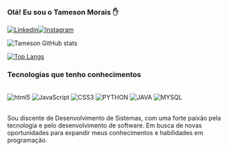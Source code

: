 
### Olá! Eu sou o Tameson Morais ✋

[![Linkedin](https://img.shields.io/badge/LinkedIn-0077B5?style=for-the-badge&logo=linkedin&logoColor=white)](https://www.linkedin.com/in/tameson-morais-94307b18b/)[![Instagram](https://img.shields.io/badge/Instagram-E4405F?style=for-the-badge&logo=instagram&logoColor=white)](https://www.instagram.com/moraistameson_/)


![Tameson GitHub stats](https://github-readme-stats.vercel.app/api?username=DevTamesonM&show_icons=true&theme=dracula)

[![Top Langs](https://github-readme-stats.vercel.app/api/top-langs/?username=DevTamesonM)](https://github.com/anuraghazra/github-readme-stats)


### Tecnologias que tenho conhecimentos

<div style="display : inline_block"><br/>
<img aling="center"alt = " html5"src="https://img.shields.io/badge/HTML5-E34F26?style=for-the-badge&logo=html5&logoColor=white"/>
<img aling="center"alt = " JavaScript"src="https://img.shields.io/badge/JavaScript-F7DF1E?style=for-the-badge&logo=javascript&logoColor=black"/>
<img aling="center"alt = " CSS3"src="https://img.shields.io/badge/CSS3-1572B6?style=for-the-badge&logo=css3&logoColor=white"/>
<img aling="center"alt = " PYTHON"src="https://img.shields.io/badge/Python-14354C?style=for-the-badge&logo=python&logoColor=white"/>
<img aling="center"alt = " JAVA"src="https://img.shields.io/badge/Java-ED8B00?style=for-the-badge&logo=openjdk&logoColor=white"/>
<img aling="center"alt = " MYSQL"src="https://img.shields.io/badge/MySQL-00000F?style=for-the-badge&logo=mysql&logoColor=white"/>
</div><br/>

Sou discente de Desenvolvimento de Sistemas, com uma forte paixão pela tecnologia e pelo desenvolvimento de software. Em busca de novas oportunidades para expandir meus conhecimentos e habilidades em programação.

